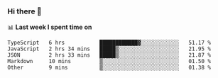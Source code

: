 ### Hi there 👋

<!--
**DBvc/DBvc** is a ✨ _special_ ✨ repository because its `README.md` (this file) appears on your GitHub profile.

Here are some ideas to get you started:

- 🔭 I’m currently working on ...
- 🌱 I’m currently learning ...
- 👯 I’m looking to collaborate on ...
- 🤔 I’m looking for help with ...
- 💬 Ask me about ...
- 📫 How to reach me: ...
- 😄 Pronouns: ...
- ⚡ Fun fact: ...
-->

📊 **Last week I spent time on**
<!--START_SECTION:waka-->

```text
TypeScript   6 hrs           ████████████▓░░░░░░░░░░░░   51.17 %
JavaScript   2 hrs 34 mins   █████▒░░░░░░░░░░░░░░░░░░░   21.95 %
JSON         2 hrs 33 mins   █████▒░░░░░░░░░░░░░░░░░░░   21.87 %
Markdown     10 mins         ▒░░░░░░░░░░░░░░░░░░░░░░░░   01.50 %
Other        9 mins          ▒░░░░░░░░░░░░░░░░░░░░░░░░   01.38 %
```

<!--END_SECTION:waka-->
